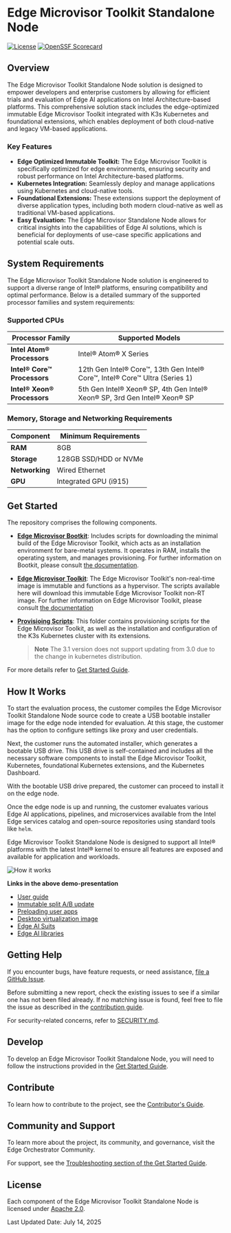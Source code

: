 # Edge Microvisor Toolkit Standalone Node

[![License](https://img.shields.io/badge/License-Apache%202.0-blue.svg)](https://opensource.org/licenses/Apache-2.0)
[![OpenSSF Scorecard](https://api.scorecard.dev/projects/github.com/open-edge-platform/edge-microvisor-toolkit-standalone-node/badge)](https://scorecard.dev/viewer/?uri=github.com/open-edge-platform/edge-microvisor-toolkit-standalone-node)

## Overview

The Edge Microvisor Toolkit Standalone Node solution is designed to empower developers and
enterprise customers by allowing for efficient trials and evaluation of Edge AI applications
on Intel Architecture-based platforms. This comprehensive solution stack includes the
edge-optimized immutable Edge Microvisor Toolkit integrated with K3s Kubernetes and foundational
extensions, which enables deployment of both cloud-native and legacy VM-based applications.

### Key Features

- **Edge Optimized Immutable Toolkit:** The Edge Microvisor Toolkit is specifically optimized
  for edge environments, ensuring security and robust performance on Intel Architecture-based
  platforms.
- **Kubernetes Integration:** Seamlessly deploy and manage applications using Kubernetes and
  cloud-native tools.
- **Foundational Extensions:** These extensions support the deployment of diverse application
  types, including both modern cloud-native as well as traditional VM-based applications.
- **Easy Evaluation:** The Edge Microvisor Standalone Node allows for critical insights into
  the capabilities of Edge AI solutions, which is beneficial for deployments of
  use-case specific applications and potential scale outs.

## System Requirements

The Edge Microvisor Toolkit Standalone Node solution is engineered to support a diverse
range of Intel® platforms, ensuring compatibility and optimal performance. Below is a
detailed summary of the supported processor families and system requirements:

### Supported CPUs

| Processor Family            | Supported Models                                                                |
|-----------------------------|---------------------------------------------------------------------------------|
| **Intel Atom® Processors**  | Intel® Atom® X Series                                                           |
| **Intel® Core™ Processors** | 12th Gen Intel® Core™, 13th Gen Intel® Core™, Intel® Core™ Ultra (Series 1)     |
| **Intel® Xeon® Processors** | 5th Gen Intel® Xeon® SP, 4th Gen Intel® Xeon® SP, 3rd Gen Intel® Xeon® SP       |

### Memory, Storage and Networking Requirements

| Component      | Minimum Requirements           |
|----------------|--------------------------------|
| **RAM**        | 8GB                            |
| **Storage**    | 128GB SSD/HDD or NVMe          |
| **Networking** | Wired Ethernet                 |
| **GPU**        | Integrated GPU (i915)          |

## Get Started

The repository comprises the following components.

- [**Edge Microvisor Bootkit**](standalone-node/emt_uos): Includes scripts for downloading the minimal
  build of the Edge Microvisor Toolkit, which acts as an installation environment for bare-metal systems.
  It operates in RAM, installs the operating system, and manages provisioning.
  For further information on Bootkit, please consult
  [the documentation](https://github.com/open-edge-platform/edge-microvisor-toolkit/blob/3.0/docs/developer-guide/emt-bootkit.md).

- [**Edge Microvisor Toolkit**](standalone-node/host_os/): The Edge Microvisor Toolkit's non-real-time
  image is immutable and functions as a hypervisor. The scripts available here will download this
  immutable Edge Microvisor Toolkit non-RT image.  For further information on Edge Microvisor Toolkit,
  please consult [the documentation](https://github.com/open-edge-platform/edge-microvisor-toolkit/blob/3.0/README.md)

- [**Provisioing Scripts**](standalone-node/provisiong_scripts): This folder contains provisioning scripts
  for the Edge Microvisor Toolkit, as well as the installation and configuration of the K3s Kubernetes
  cluster with its extensions.

  > **Note** The 3.1 version does not support updating from 3.0 due to the change in
    kubernetes distribution.

For more details refer to [Get Started Guide](standalone-node/docs/user-guide/get-started-guide.md).

## How It Works

To start the evaluation process, the customer compiles the Edge Microvisor Toolkit Standalone
Node source code to create a USB bootable installer image for the edge node intended for evaluation.
At this stage, the customer has the option to configure settings like proxy and user credentials.

Next, the customer runs the automated installer, which generates a bootable USB drive. This USB
drive is self-contained and includes all the necessary software components to install the
Edge Microvisor Toolkit, Kubernetes, foundational Kubernetes extensions, and the Kubernetes Dashboard.

With the bootable USB drive prepared, the customer can proceed to install it on the edge node.

Once the edge node is up and running, the customer evaluates various Edge AI applications,
pipelines, and microservices available from the Intel Edge services catalog and open-source
repositories using standard tools like `helm`.

Edge Microvisor Toolkit Standalone Node is designed to support all Intel® platforms with the
latest Intel® kernel to ensure all features are exposed and available for application and workloads.

![How it works](standalone-node/images/Demo-presentation.gif)

**Links in the above demo-presentation**

- [User guide](https://github.com/open-edge-platform/edge-microvisor-toolkit-standalone-node/blob/main/standalone-node/docs/user-guide/get-started-guide.md)
- [Immutable split A/B update](https://github.com/open-edge-platform/edge-microvisor-toolkit-standalone-node/blob/main/standalone-node/docs/user-guide/emt-update-guide.md)
- [Preloading user apps](https://github.com/open-edge-platform/edge-microvisor-toolkit-standalone-node/blob/main/standalone-node/docs/user-guide/pre-loading-user-apps.md)
- [Desktop virtualization image](https://github.com/open-edge-platform/edge-microvisor-toolkit-standalone-node/blob/main/standalone-node/docs/user-guide/desktop-virtualization-image-guide.md)
- [Edge AI Suits](https://github.com/open-edge-platform/edge-ai-suites)
- [Edge AI libraries](https://github.com/open-edge-platform/edge-ai-libraries)

## Getting Help

If you encounter bugs, have feature requests, or need assistance,
[file a GitHub Issue](https://github.com/open-edge-platform/edge-microvisor-toolkit-standalone-node/issues).

Before submitting a new report, check the existing issues to see if a similar one has not
been filed already. If no matching issue is found, feel free to file the issue as described
in the [contribution guide](./standalone-node/docs/contribution.md).

For security-related concerns, refer to [SECURITY.md](./SECURITY.md).

## Develop

To develop an Edge Microvisor Toolkit Standalone Node, you will need to follow the instructions
provided in the [Get Started Guide](standalone-node/docs/user-guide/get-started-guide.md).

## Contribute

To learn how to contribute to the project, see the [Contributor's Guide](standalone-node/docs/contribution.md).

## Community and Support

To learn more about the project, its community, and governance, visit the Edge Orchestrator Community.

For support, see the [Troubleshooting section of the Get Started Guide](standalone-node/docs/user-guide/Get-Started-Guide.md#troubleshooting).

## License

Each component of the Edge Microvisor Toolkit Standalone Node is licensed under [Apache 2.0][apache-license].

Last Updated Date: July 14, 2025

[apache-license]: https://www.apache.org/licenses/LICENSE-2.0
